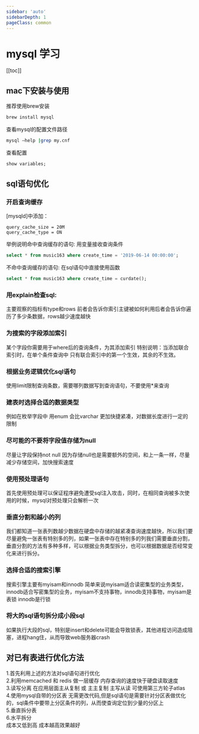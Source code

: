 ```yaml
---
sidebar: 'auto'
sidebarDepth: 1
pageClass: common
---
```

# mysql 学习
[[toc]]
## mac下安装与使用
推荐使用brew安装
``` sh
brew install mysql
```
查看mysql的配置文件路径
``` sh
mysql —help |grep my.cnf
```
查看配置
``` sql
show variables;
```
## sql语句优化
### 开启查询缓存
[mysqld]中添加：
```
query_cache_size = 20M
query_cache_type = ON
```
举例说明命中查询缓存的语句:
用变量接收查询条件
``` sql
select * from music163 where create_time = '2019-06-14 00:00:00';
```
不命中查询缓存的语句:
在sql语句中直接使用函数
``` sql
select * from music163 where create_time = curdate();
```
### 用explain检查sql:
主要观察的指标有type和rows 前者会告诉你索引主键被如何利用后者会告诉你遍历了多少条数据，rows越少速度越快

### 为搜索的字段添加索引
某个字段你需要用于where后的查询条件，为其添加索引
特别说明：当添加联合索引时，在单个条件查询中 只有联合索引中的第一个生效，其余的不生效。

### 根据业务逻辑优化sql语句
使用limit限制查询条数，需要哪列数据写到查询语句，不要使用*来查询

### 建表时选择合适的数据类型
例如在枚举字段中 用enum 会比varchar 更加快捷紧凑，对数据长度进行一定的限制

### 尽可能的不要将字段值存储为null
尽量让字段保持not null 因为存储null也是需要额外的空间，和上一条一样，尽量减少存储空间，加快搜索速度

### 使用预处理语句
首先使用预处理可以保证程序避免遭受sql注入攻击，同时，在相同查询被多次使用的时候，mysql对预处理只会解析一次

### 垂直分割和越小的列
我们都知道一张表列数越少数据在硬盘中存储的越紧凑查询速度越快，所以我们要尽量避免一张表有特别多的列，如果一张表中存在特别多的列我们需要垂直分割，垂直分割的方法有多种多样，可以根据业务类型拆分，也可以根据数据是否经常变化来进行拆分。

### 选择合适的搜索引擎
搜索引擎主要有myisam和innodb 简单来说myisam适合读密集型的业务类型，innodb适合写密集型的业务，myisam不支持事物，innodb支持事物，myisam是表锁 innodb是行锁


### 将大的sql语句拆分成小段sql
如果执行大段的sql，特别是insert和delete可能会导致锁表，其他进程访问造成阻塞，进程hang住，从而导致web服务器crash

## 对已有表进行优化方法
1.首先利用上述的方法对sql语句进行优化  
2.利用memcached 和 redis 做一层缓存 内存查询的速度快于硬盘读取速度  
3.读写分离 在应用层面主从复制 或 主主复制 主写从读  可使用第三方轮子atlas  
4.使用mysql自带的分区表 无需更改代码,但是sql语句是需要针对分区表做优化的，sql条件中要带上分区条件的列，从而使查询定位到少量的分区上  
5.垂直拆分表  
6.水平拆分  
成本又低到高 成本越高效果越好
